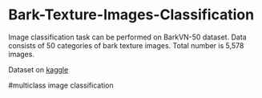 # Bark-Texture-Images-Classification
Image classification task can be performed on  BarkVN-50 dataset. Data consists of 50 categories of bark texture images. Total number is 5,578 images.

Dataset on [kaggle](https://www.kaggle.com/datasets/saurabhshahane/barkvn50)

#multiclass image classification
